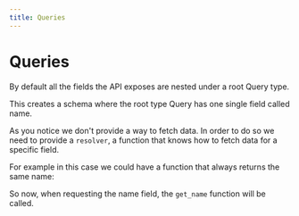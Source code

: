 ```yaml
---
title: Queries
---
```


# Queries

By default all the fields the API exposes are nested under a root Query type.

This creates a schema where the root type Query has one single field called
name.

As you notice we don't provide a way to fetch data. In order to do so we need to
provide a `resolver`, a function that knows how to fetch data for a specific
field.

For example in this case we could have a function that always returns the same
name:

So now, when requesting the name field, the `get_name` function will be called.

